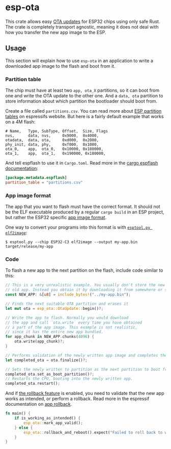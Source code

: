 # esp-ota

This crate allows easy [OTA updates] for ESP32 chips using only safe Rust. The crate is completely
transport agnostic, meaning it does not deal with how you transfer the new app image to the
ESP.

[OTA updates]: https://docs.espressif.com/projects/esp-idf/en/latest/esp32/api-reference/system/ota.html

## Usage

This section will explain how to use `esp-ota` in an application to write a downloaded app image
to the flash and boot from it.

### Partition table

The chip must have at least two `app, ota_X` partitions, so it can boot from one
and write the OTA update to the other one. And a `data, ota` partition to store
information about which partition the bootloader should boot from.

Create a file called `partitions.csv`. You can read more about [ESP partition tables]
on espressifs website. But here is a fairly default example that works on a 4M flash:
```csv
# Name,   Type, SubType, Offset,  Size, Flags
nvs,      data, nvs,     0x9000,  0x4000,
otadata,  data, ota,     0xd000,  0x2000,
phy_init, data, phy,     0xf000,  0x1000,
ota_0,    app,  ota_0,   0x10000, 0x180000,
ota_1,    app,  ota_1,   0x190000, 0x180000,
```

And tell espflash to use it in `Cargo.toml`. Read more in the [cargo espflash documentation]:
```toml
[package.metadata.espflash]
partition_table = "partitions.csv"
```

[cargo espflash documentation]: https://github.com/esp-rs/espflash/blob/master/cargo-espflash/README.md#package-metadata
[ESP partition tables]: https://docs.espressif.com/projects/esp-idf/en/latest/esp32/api-guides/partition-tables.html

### App image format

The app that you want to flash must have the correct format. It should not be the ELF executable
produced by a regular `cargo build` in an ESP project, but rather the ESP32 specific
[app image format].

One way to convert your programs into this format is with [`esptool.py elf2image`]:
```
$ esptool.py --chip ESP32-C3 elf2image --output my-app.bin target/release/my-app
```

[app image format]: https://docs.espressif.com/projects/esp-idf/en/latest/esp32/api-reference/system/app_image_format.html
[`esptool.py elf2image`]: https://docs.espressif.com/projects/esptool/en/latest/esp32/esptool/basic-commands.html#convert-elf-to-binary-elf2image

### Code

To flash a new app to the next partition on the flash, include code similar to this:

```rust
// This is a very unrealistic example. You usually don't store the new app in the
// old app. Instead you obtain it by downloading it from somewhere or similar.
const NEW_APP: &[u8] = include_bytes!("../my-app.bin");

// Finds the next suitable OTA partition and erases it
let mut ota = esp_ota::OtaUpdate::begin()?;

// Write the app to flash. Normally you would download
// the app and call `ota.write` every time you have obtained
// a part of the app image. This example is not realistic,
// since it has the entire new app bundled.
for app_chunk in NEW_APP.chunks(4096) {
    ota.write(app_chunk)?;
}

// Performs validation of the newly written app image and completes the OTA update.
let completed_ota = ota.finalize()?;

// Sets the newly written to partition as the next partition to boot from.
completed_ota.set_as_boot_partition()?;
// Restarts the CPU, booting into the newly written app.
completed_ota.restart();
```

And if [the rollback feature] is enabled, you need to validate that the new app works as intended,
or perform a rollback. Read more in the espressif documentation on [app rollback].

[the rollback feature]: https://docs.espressif.com/projects/esp-idf/en/latest/esp32/api-reference/kconfig.html#config-bootloader-app-rollback-enable
[app rollback]: https://docs.espressif.com/projects/esp-idf/en/latest/esp32/api-reference/system/ota.html#app-rollback

```rust
fn main() {
    if is_working_as_intended() {
        esp_ota::mark_app_valid();
    } else {
        esp_ota::rollback_and_reboot().expect("Failed to roll back to working app");
    }
}
```